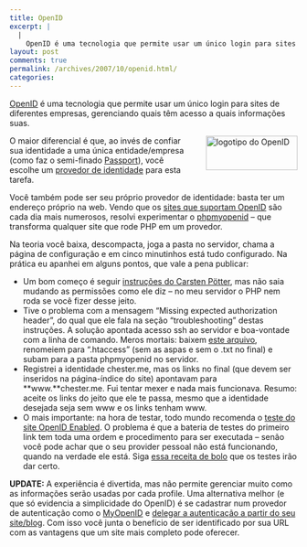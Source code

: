 ```yaml
---
title: OpenID
excerpt: |
  |
    OpenID é uma tecnologia que permite usar um único login para sites de diferentes empresas, gerenciando quais têm acesso a quais informações suas. O maior diferencial é que, ao invés de confiar sua identidade a uma única entidade/empresa (como faz...
layout: post
comments: true
permalink: /archives/2007/10/openid.html/
categories:
---
```

[OpenID][1] é uma tecnologia que permite usar um único login para sites de diferentes empresas, gerenciando quais têm acesso a quais informações suas.

<span class="mt-enclosure mt-enclosure-image"><img title="logotipo do OpenID" src="//chester.me/archives/img/openid.png" width="160" height="60" class="mt-image-right" style="float: right; margin: 0 0 20px 20px;" /></span>O maior diferencial é que, ao invés de confiar sua identidade a uma única entidade/empresa (como faz o semi-finado [Passport][2]), você escolhe um [provedor de identidade][3] para esta tarefa.

Você também pode ser seu próprio provedor de identidade: basta ter um endereço próprio na web. Vendo que os [sites que suportam OpenID][4] são cada dia mais numerosos, resolvi experimentar o [phpmyopenid][5] &#8211; que transforma qualquer site que rode PHP em um provedor.

Na teoria você baixa, descompacta, joga a pasta no servidor, chama a página de configuração e em cinco minutinhos está tudo configurado. Na prática eu apanhei em alguns pontos, que vale a pena publicar:

*   Um bom começo é seguir [instruções do Carsten Pötter][6], mas não saia mudando as permissões como ele diz &#8211; no meu servidor o PHP nem roda se você fizer desse jeito.
*   Tive o problema com a mensagem &#8220;Missing expected authorization header&#8221;, do qual que ele fala na seção &#8220;troubleshooting&#8221; destas instruções. A solução apontada acesso ssh ao servidor e boa-vontade com a linha de comando. Meros mortais: baixem [este arquivo][7], renomeiem para &#8220;&#46;htaccess&#8221; (sem as aspas e sem o .txt no final) e subam para a pasta phpmyopenid no servidor.
*   Registrei a identidade chester.me, mas os links no final (que devem ser inseridos na página-índice do site) apontavam para **www.**chester.me. Fui tentar mexer e nada mais funcionava. Resumo: aceite os links do jeito que ele te passa, mesmo que a identidade desejada seja sem www e os links tenham www.
*   O mais importante: na hora de testar, todo mundo recomenda o [teste do site OpenID Enabled][8]. O problema é que a bateria de testes do primeiro link tem toda uma ordem e procedimento para ser executada &#8211; senão você pode achar que o seu provider pessoal não está funcionando, quando na verdade ele está. Siga [essa receita de bolo][9] que os testes irão dar certo.

**UPDATE:** A experiência é divertida, mas não permite gerenciar muito como as informações serão usadas por cada profile. Uma alternativa melhor (e que só evidencia a simplicidade do OpenID) é se cadastrar num provedor de autenticação como o [MyOpenID][10] e [delegar a autenticação a partir do seu site/blog][11]. Com isso você junta o benefício de ser identificado por sua URL com as vantagens que um site mais completo pode oferecer.

 [1]: http://openid.net/
 [2]: http://en.wikipedia.org/wiki/Windows_Live_ID
 [3]: http://wiki.openid.net/Public_OpenID_providers
 [4]: https://www.myopenid.com/directory
 [5]: http://labs.bendodson.com/phpmyopenid/
 [6]: http://www.notsorelevant.com/2007-05-03/setting-up-your-own-openid-server/
 [7]: //chester.me/archives/download/renomeie_para_ponto_htaccess.txt
 [8]: http://www.openidenabled.com/resources/openid-test/
 [9]: https://www.siege.org/forum/viewtopic.php?pid=85#p85
 [10]: http://www.myopenid.com
 [11]: http://simonwillison.net/2006/Dec/19/openid/
